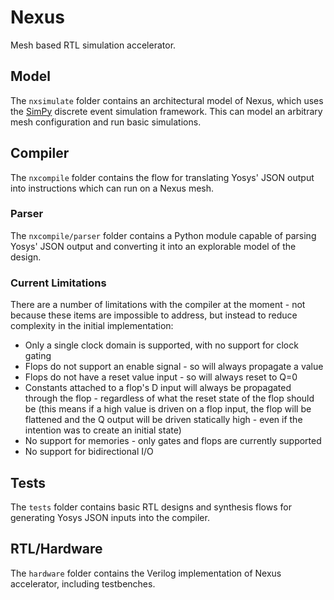 # Nexus

Mesh based RTL simulation accelerator.

## Model
The `nxsimulate` folder contains an architectural model of Nexus, which uses the [SimPy](http://simpy.readthedocs.io) discrete event simulation framework. This can model an arbitrary mesh configuration and run basic simulations.

## Compiler
The `nxcompile` folder contains the flow for translating Yosys' JSON output into instructions which can run on a Nexus mesh.

### Parser
The `nxcompile/parser` folder contains a Python module capable of parsing Yosys' JSON output and converting it into an explorable model of the design.

### Current Limitations
There are a number of limitations with the compiler at the moment - not because these items are impossible to address, but instead to reduce complexity in the initial implementation:

 * Only a single clock domain is supported, with no support for clock gating
 * Flops do not support an enable signal - so will always propagate a value
 * Flops do not have a reset value input - so will always reset to Q=0
 * Constants attached to a flop's D input will always be propagated through the flop - regardless of what the reset state of the flop should be (this means if a high value is driven on a flop input, the flop will be flattened and the Q output will be driven statically high - even if the intention was to create an initial state)
 * No support for memories - only gates and flops are currently supported
 * No support for bidirectional I/O

## Tests
The `tests` folder contains basic RTL designs and synthesis flows for generating Yosys JSON inputs into the compiler.

## RTL/Hardware
The `hardware` folder contains the Verilog implementation of Nexus accelerator, including testbenches.
